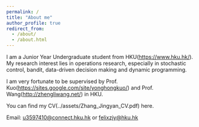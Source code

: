 ```yaml
---
permalink: /
title: "About me"
author_profile: true
redirect_from: 
  - /about/
  - /about.html
---
```


I am a Junior Year Undergraduate student from HKU(https://www.hku.hk/). My research interest lies in operations research, especially in stochastic control, bandit, data-driven decision making and dynamic programming.

I am very fortunate to be supervised by Prof. Kuo(https://sites.google.com/site/yonghongkuo/) and Prof. Wang(http://zhengliwang.net/) in HKU.

You can find my CV(../assets/Zhang_Jingyan_CV.pdf) here.

Email: [u3597410@connect.hku.hk](mailto:u3597410@connect.hku.hk) or [felixzjy@hku.hk](mailto:felixzjy@hku.hk)
